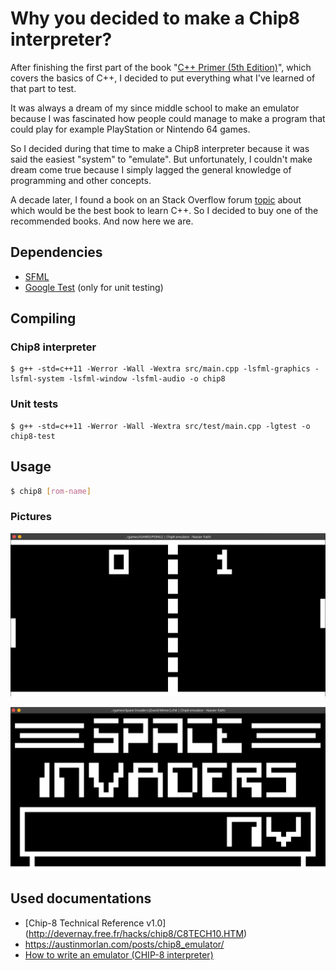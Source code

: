 # Why you decided to make a Chip8 interpreter?

After finishing the first part of the book "[C++ Primer (5th Edition)](https://www.amazon.com/Primer-5th-Stanley-B-Lippman/dp/0321714113)", which covers the basics of C++, I decided to put everything what I've learned of that part to test. 

It was always a dream of my since middle school to make an emulator because I was fascinated how people could manage to make a program that could play for example PlayStation or Nintendo 64 games.

So I decided during that time to make a Chip8 interpreter because it was said the easiest "system" to "emulate". But unfortunately, I couldn't make dream come true because I simply lagged the general knowledge of programming and other concepts.

A decade later, I found a book on an Stack Overflow forum [topic](https://stackoverflow.com/questions/388242/the-definitive-c-book-guide-and-list) about which would be the best book to learn C++. So I decided to buy one of the recommended books. And now here we are.


## Dependencies


* [SFML](https://www.sfml-dev.org/)
* [Google Test](https://github.com/google/googletest) (only for unit testing)


## Compiling

### Chip8 interpreter

```console
$ g++ -std=c++11 -Werror -Wall -Wextra src/main.cpp -lsfml-graphics -lsfml-system -lsfml-window -lsfml-audio -o chip8
```

### Unit tests

```console
$ g++ -std=c++11 -Werror -Wall -Wextra src/test/main.cpp -lgtest -o chip8-test
```


## Usage

```bash
$ chip8 [rom-name]
```

### Pictures

![Image of Yaktocat](./pong.png)

![Image of Yaktocat](./space.png)

## Used documentations

* [Chip-8 Technical Reference v1.0] (http://devernay.free.fr/hacks/chip8/C8TECH10.HTM)
* https://austinmorlan.com/posts/chip8_emulator/
* [How to write an emulator (CHIP-8 interpreter)](http://www.multigesture.net/articles/how-to-write-an-emulator-chip-8-interpreter/)